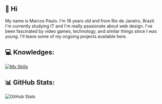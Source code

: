 ## 👋 Hi 
My name is Marcos Paulo. I'm 18 years old and from Rio de Janeiro, Brazil. I'm currently studying IT and I'm really passionate about web design. I've been fascinated by video games, technology, and similar things since I was young. I'll leave some of my ongoing projects available here.

## 💻 Knowledges:
[![My Skills](https://skillicons.dev/icons?i=html,css,js,discordjs,figma,ps,c,cs)](https://skillicons.dev)
## 📊 GitHub Stats:
![GitHub Stats](https://github-readme-stats.vercel.app/api?username=pequenu&show_icons=true&hide_border=true&card_width=400&bg_color=2D333B&title_color=ffffff&text_color=d1d1d1&icon_color=d1d1d1&include_all_commits=false&count_private=false)
